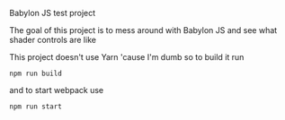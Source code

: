 Babylon JS test project

The goal of this project is to mess around with Babylon JS and see what shader controls are like

This project doesn't use Yarn 'cause I'm dumb so to build it run

`npm run build`

and to start webpack use

`npm run start`
